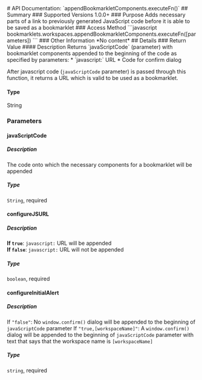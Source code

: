 <link rel="stylesheet" href="/APIDocs/main.css" type="text/css">
<!--Update Table of Contents when creating new pages in the API documentation.-->
# API Documentation: `appendBookmarkletComponents.executeFn()`
## Summary
### Supported Versions
1.0.0+
### Purpose
Adds necessary parts of a link to previously generated JavaScript code before it is able to be saved as a bookmarklet
### Access Method
```javascript
bookmarklets.workspaces.appendBookmarkletComponents.executeFn([parameters])
```
### Other Information
*No content*
## Details
### Return Value
#### Description
Returns `javaScriptCode` (parameter) with bookmarklet components appended to the beginning of the code as specified by parameters:
* `javascript:` URL
* Code for confirm dialog  

After javascript code (`javaScriptCode` parameter) is passed through this function, it returns a URL which is valid to be used as a bookmarklet.
#### Type
String
### Parameters
#### javaScriptCode
##### Description
The code onto which the necessary components for a bookmarklet will be appended
##### Type
`String`, required
#### configureJSURL
##### Description
**If `true`**: `javascript:` URL will be appended  
**If `false`**: `javascript:` URL will not be appended
##### Type
`boolean`, required
#### configureInitialAlert
##### Description
If `"false"`: No `window.confirm()` dialog will be appended to the beginning of `javaScriptCode` parameter
If `"true,[workspaceName]"`: A `window.confirm()` dialog will be appended to the beginning of `javaScriptCode` parameter with text that says that the workspace name is `[workspaceName]`
##### Type
`string`, required